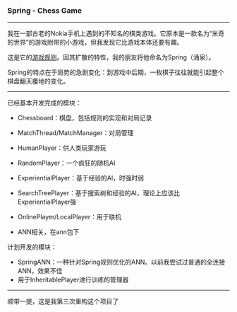### Spring - Chess Game

---

我在一部古老的Nokia手机上遇到的不知名的棋类游戏。它原本是一款名为“米奇的世界”的游戏附带的小游戏，但我发现它比游戏本体还要有趣。

这是它的[游戏规则](rule.md)。因其扩散的特性，我的朋友将他命名为Spring（涌泉）。

Spring的特点在于局势的急剧变化：到游戏中后期，一枚棋子往往就能引起整个棋盘翻天覆地的变化。

---

已经基本开发完成的模块：

- Chessboard：棋盘，包括规则的实现和对局记录
- MatchThread/MatchManager：对局管理

- HumanPlayer：供人类玩家游玩
- RandomPlayer：一个疯狂的随机AI
- ExperientialPlayer：基于经验的AI，时强时弱
- SearchTreePlayer：基于搜索树和经验的AI，理论上应该比ExperientialPlayer强
- OnlinePlayer/LocalPlayer：用于联机
- ANN相关，在ann包下

计划开发的模块：

- SpringANN：一种针对Spring规则优化的ANN。以前我尝试过普通的全连接ANN，效果不佳
- 用于InheritablePlayer进行训练的管理器

---

顺带一提，这是我第三次重构这个项目了
